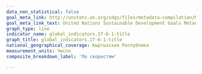 ```yaml
---
data_non_statistical: false
goal_meta_link: http://unstats.un.org/sdgs/files/metadata-compilation/Metadata-17-06-01.pdf'
goal_meta_link_text: United Nations Sustainable Development Goals Metadata (pdf 468kB)
graph_type: line
indicator_name: global_indicators.17-6-1-title
graph_title: global_indicators.17-6-1-title
national_geographical_coverage: Кыргызская Республика
measurement_units: Число
composite_breakdown_label: 'По скоростям'

---
```

